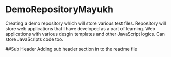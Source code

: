 # DemoRepositoryMayukh
Creating a demo repository which will store various test files.
Repository will store web applications that I have developed as a part of learning.
Web applications with various desgin templates and other JavaScript logics.
Can store JavaScripts code too.

##Sub Header
Adding sub header section in to the readme file